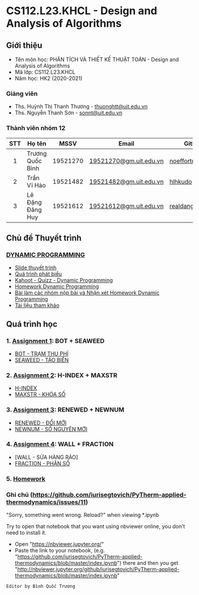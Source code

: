 # CS112.L23.KHCL - Design and Analysis of Algorithms

## Giới thiệu
* Tên môn học: PHÂN TÍCH VÀ THIẾT KẾ THUẬT TOÁN - Design and Analysis of Algorithms
* Mã lớp: CS112.L23.KHCL
* Năm học: HK2 (2020-2021)

### Giảng viên
* Ths. Huỳnh Thị Thanh Thương - thuonghtt@uit.edu.vn
* Ths. Nguyễn Thanh Sơn - sonnt@uit.edu.vn

### Thành viên nhóm 12

| STT | Họ tên | MSSV | Email | Github |
| :---: | --- | --- | --- | --- | 
| 1 | Trương Quốc Bình | 19521270 | 19521270@gm.uit.edu.vn | [noeffortnomoney](https://github.com/noeffortnomoney) |
| 2 | Trần Vĩ Hào | 19521482 | 19521482@gm.uit.edu.vn | [hlhkudo](https://github.com/hlhkudo) |
| 3 | Lê Đặng Đăng Huy | 19521612 | 19521612@gm.uit.edu.vn | [realdanghuy](https://github.com/realdanghuy) |

## Chủ đề Thuyết trình
  ### [DYNAMIC PROGRAMMING](https://github.com/noeffortnomoney/CS112.L23.KHCL-Team12/tree/main/Project)
  
  * [Slide thuyết trình](https://github.com/noeffortnomoney/CS112.L23.KHCL-Team12/blob/main/Project/Dynamic%20Programming%20(DP).pdf)
  * [Quá trình phát biểu](https://github.com/noeffortnomoney/CS112.L23.KHCL-Team12/blob/main/Project/Qu%C3%A1%20tr%C3%ACnh%20ph%C3%A1t%20bi%E1%BB%83u%20-%20Thuy%E1%BA%BFt%20tr%C3%ACnh%20DYNAMIC%20PROGRAMMING.pdf)
  * [Kahoot - Quizz - Dynamic Programming](https://github.com/noeffortnomoney/CS112.L23.KHCL-Team12/blob/main/Project/Kahoot_Quizz_DynamicProgramming.pdf)
  * [Homework Dynamic Programming](https://github.com/noeffortnomoney/CS112.L23.KHCL-Team12/tree/main/Project/Homework)
  * [Bài làm các nhóm nộp bài và Nhận xét Homework Dynamic Programming](https://github.com/noeffortnomoney/CS112.L23.KHCL-Team12/tree/main/Project/Homework/B%C3%A0i%20n%E1%BB%99p%20c%E1%BB%A7a%20c%C3%A1c%20nh%C3%B3m%20kh%C3%A1c)
  * [Tài liệu tham khảo](https://github.com/noeffortnomoney/CS112.L23.KHCL-Team12/tree/main/Project/Reference)

## Quá trình học
### 1. [Assignment 1](https://github.com/noeffortnomoney/CS112.L23.KHCL-Team12/tree/main/Assignment%201): BOT + SEAWEED
   * [BOT - TRẠM THU PHÍ](https://github.com/noeffortnomoney/CS112.L23.KHCL-Team12/blob/main/Assignment%201/BOT.ipynb)
   * [SEAWEED - TẢO BIỂN](https://github.com/noeffortnomoney/CS112.L23.KHCL-Team12/blob/main/Assignment%201/Taobien.ipynb)
### 2. [Assignment 2](https://github.com/noeffortnomoney/CS112.L23.KHCL-Team12/tree/main/Assignment%202): H-INDEX + MAXSTR
   * [H-INDEX](https://github.com/noeffortnomoney/CS112.L23.KHCL-Team12/blob/main/Assignment%202/H-Index.ipynb)
   * [MAXSTR - KHÓA SỐ](https://github.com/noeffortnomoney/CS112.L23.KHCL-Team12/blob/main/Assignment%202/Khoaso.ipynb)
### 3. [Assignment 3](https://github.com/noeffortnomoney/CS112.L23.KHCL-Team12/tree/main/Assignment%203): RENEWED + NEWNUM
   * [RENEWED - ĐỔI MỚI](https://github.com/noeffortnomoney/CS112.L23.KHCL-Team12/blob/main/Assignment%203/DOIMOI.ipynb)
   * [NEWNUM - SỐ NGUYÊN MỚI](https://github.com/noeffortnomoney/CS112.L23.KHCL-Team12/blob/main/Assignment%203/SONGUYENMOI.ipynb)
### 4. [Assignment 4](https://github.com/noeffortnomoney/CS112.L23.KHCL-Team12/tree/main/Assignment%204): WALL + FRACTION
   * [WALL - SỬA HÀNG RẢO]
   * [FRACTION - PHÂN SỐ](https://github.com/noeffortnomoney/CS112.L23.KHCL-Team12/blob/main/Assignment%204/PhanSo.ipynb)
### 5. [Homework](https://github.com/noeffortnomoney/CS112.L23.KHCL-Team12/tree/main/Ph%E1%BA%A7n%20l%C3%A0m%20BTVN%20c%E1%BB%A7a%20nh%C3%B3m%2012)


### Ghi chú (https://github.com/iurisegtovich/PyTherm-applied-thermodynamics/issues/11)
"Sorry, something went wrong. Reload?" when viewing *.ipynb

Try to open that notebook that you want using nbviewer online, you don't need to install it.

* Open "https://nbviewer.jupyter.org/"
* Paste the link to your notebook, (e.g. "https://github.com/iurisegtovich/PyTherm-applied-thermodynamics/blob/master/index.ipynb") there and then you get "http://nbviewer.jupyter.org/github/iurisegtovich/PyTherm-applied-thermodynamics/blob/master/index.ipynb"

`Editor by Bình Quốc Trương`


